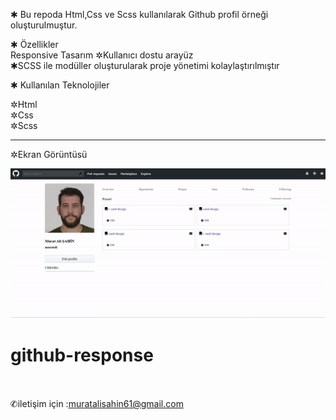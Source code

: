 ✱ Bu repoda Html,Css ve Scss kullanılarak Github profil örneği oluşturulmuştur. <br>

✱ Özellikler<br>
Responsive Tasarım
✲Kullanıcı dostu arayüz<br>
✱SCSS ile modüller oluşturularak proje yönetimi kolaylaştırılmıştır<br>

✱ Kullanılan Teknolojiler<br>

✲Html<br>
✲Css<br>
✲Scss
____________________
✲Ekran Görüntüsü
 
![alt text](gif-görseli-1.gif)
# github-response
<br><br>
 ✆iletişim için :muratalisahin61@gmail.com
